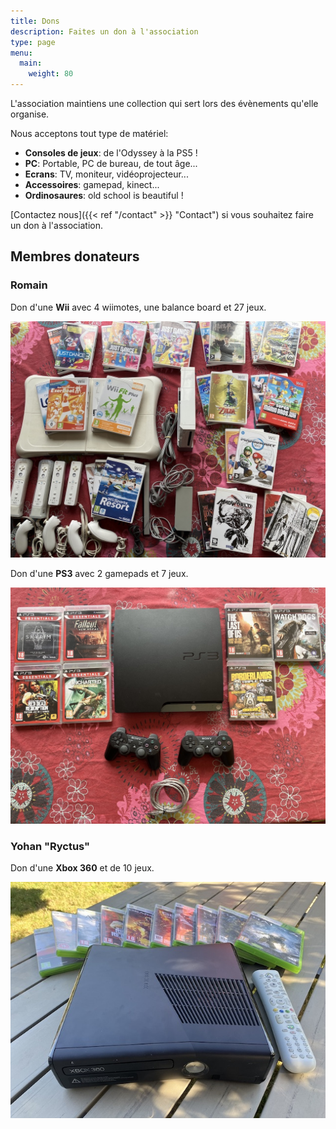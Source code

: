 ```yaml
---
title: Dons
description: Faites un don à l'association
type: page
menu:
  main:
    weight: 80
---
```


L'association maintiens une collection qui sert lors des évènements qu'elle organise.

Nous acceptons tout type de matériel:

- **Consoles de jeux**: de l'Odyssey à la PS5 !
- **PC**: Portable, PC de bureau, de tout âge...
- **Ecrans**: TV, moniteur, vidéoprojecteur...
- **Accessoires**: gamepad, kinect...
- **Ordinosaures**: old school is beautiful !

[Contactez nous]({{< ref "/contact" >}} "Contact") si vous souhaitez faire un don à l'association.

## Membres donateurs

### Romain

Don d'une **Wii** avec 4 wiimotes, une balance board et 27 jeux.

![Wii](/images/dons/20230509-wii.jpg)

Don d'une **PS3** avec 2 gamepads et 7 jeux.

![PS3](/images/dons/20230509-ps3.jpg)

### Yohan "Ryctus"

Don d'une **Xbox 360** et de 10 jeux.

![Xbox360](/images/dons/20220712-xbox360.jpg)
